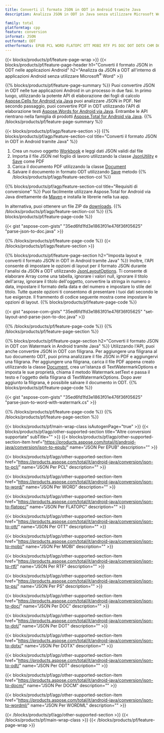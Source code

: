 ```yaml
---
title: Converti il formato JSON in ODT in Android tramite Java
description: Analizza JSON in ODT in Java senza utilizzare Microsoft Word

family: total
platformtag: cpp
feature: conversion
informat: JSON
outformat: ODT
otherformats: EPUB PCL WORD FLATOPC OTT MOBI RTF PS DOC DOT DOTX CHM DOCM WORDML
---
```

{{< blocks/products/pf/feature-page-wrap >}}
{{< blocks/products/pf/feature-page-header h1="Converti il formato JSON in ODT nelle applicazioni Android" h2="Analizza da JSON a ODT all'interno di applicazioni Android senza utilizzare Microsoft<sup>&reg;</sup> Word" >}}

{{% blocks/products/pf/feature-page-summary %}}
Puoi convertire JSON in ODT nelle tue applicazioni Android in un processo in due fasi. In primo luogo, utilizzando la potente API di elaborazione dei fogli di calcolo [Aspose.Cells for Android via Java](https://products.aspose.com/cells/android-java/) puoi analizzare JSON in PDF. Nel secondo passaggio, puoi convertire PDF in ODT utilizzando l'API di elaborazione testi [Aspose.Words for Android via Java](https://products.aspose.com/words/android-java/). Entrambe le API rientrano nella famiglia di prodotti [Aspose.Total for Android via Java](https://products.aspose.com/total/android-java/). 
{{% /blocks/products/pf/feature-page-summary  %}}

{{< blocks/products/pf/agp/feature-section >}}
{{% blocks/products/pf/agp/feature-section-col title="Converti il formato JSON in ODT in Android tramite Java" %}}
1. Crea un nuovo oggetto [Workbook](https://reference.aspose.com/cells/java/com.aspose.cells/Workbook) e leggi dati JSON validi dal file
2. Importa il file JSON nel foglio di lavoro utilizzando la classe [JsonUtility](https://reference.aspose.com/cells/java/com.aspose.cells/JsonUtility) e [Save](https://reference.aspose.com/cells/java/com.aspose.cells/workbook#save(java.lang.String,%20com.aspose.cells.SaveOptions)) come PDF
3. Carica il documento PDF utilizzando la classe [Document](https://reference.aspose.com/words/java/com.aspose.words/Document)
4. Salvare il documento in formato ODT utilizzando [Save](https://reference.aspose.com/words/java/com.aspose.words/Document#save(java.lang.String,com.aspose.words.SaveOptions)) metodo
{{% /blocks/products/pf/agp/feature-section-col %}}

{{% blocks/products/pf/agp/feature-section-col title="Requisiti di conversione" %}}
Puoi facilmente utilizzare Aspose.Total for Android via Java direttamente da [Maven](https://repository.aspose.com/webapp/#/artifacts/browse/tree/General/repo/com/aspose/aspose-total) e installa le librerie nella tua app.

In alternativa, puoi ottenere un file ZIP da [downloads](https://downloads.aspose.com/total/androidjava).
{{% /blocks/products/pf/agp/feature-section-col %}}
{{% blocks/products/pf/feature-page-code %}}

{{< gist "aspose-com-gists" "35ed6fd1fd3e1863f01e476f36f05625" "parse-json-to-doc.java" >}}



{{% /blocks/products/pf/feature-page-code %}}
{{< /blocks/products/pf/agp/feature-section >}}

{{% blocks/products/pf/feature-page-section  h2="Imposta layout e converti il formato JSON in ODT in Android tramite Java" %}}
Inoltre, l'API consente di impostare le opzioni di layout per il formato JSON durante l'analisi da JSON a ODT utilizzando [JsonLayoutOptions](https://reference.aspose.com/cells/java/com.aspose.cells/jsonlayouttions). Ti consente di elaborare Array come una tabella, ignorare i valori null, ignorare il titolo dell'array, ignorare il titolo dell'oggetto, convertire la stringa in numero o data, impostare il formato della data e del numero e impostare lo stile del titolo. Tutte queste opzioni ti consentono di presentare i tuoi dati secondo le tue esigenze. Il frammento di codice seguente mostra come impostare le opzioni di layout.
{{% blocks/products/pf/feature-page-code %}}

{{< gist "aspose-com-gists" "35ed6fd1fd3e1863f01e476f36f05625" "set-layout-and-parse-json-to-doc.java" >}}

{{% /blocks/products/pf/feature-page-code  %}}
{{% /blocks/products/pf/feature-page-section %}}

{{% blocks/products/pf/feature-page-section  h2="Converti il formato JSON in ODT con Watermark in Android tramite Java" %}}
Utilizzando l'API, puoi anche convertire JSON in ODT con filigrana. Per aggiungere una filigrana al tuo documento ODT, puoi prima analizzare il file JSON in PDF e aggiungervi una filigrana. Per aggiungere una filigrana, carica il file PDF appena creato utilizzando la classe [Document](https://reference.aspose.com/words/java/com.aspose.words/Document), crea un'istanza di TextWatermarkOptions e imposta le sue proprietà, chiama il metodo Watermark.setText e passa il testo e l'oggetto della filigrana di TextWatermarkOptions. Dopo aver aggiunto la filigrana, è possibile salvare il documento in ODT.
{{% blocks/products/pf/feature-page-code %}}

{{< gist "aspose-com-gists" "35ed6fd1fd3e1863f01e476f36f05625" "parse-json-to-word-with-watermark.cs" >}}

{{% /blocks/products/pf/feature-page-code  %}}
{{% /blocks/products/pf/feature-page-section %}}

{{< blocks/products/pf/main-wrap-class isAutogenPage="true" >}}
{{< blocks/products/pf/agp/other-supported-section title="Altre conversioni supportate" subTitle="" >}}
{{< blocks/products/pf/agp/other-supported-section-item href="https://products.aspose.com/total/it/android-java/conversion/json-to-epub/" name="JSON Per EPUB" description="" >}}

{{< blocks/products/pf/agp/other-supported-section-item href="https://products.aspose.com/total/it/android-java/conversion/json-to-pcl/" name="JSON Per PCL" description="" >}}

{{< blocks/products/pf/agp/other-supported-section-item href="https://products.aspose.com/total/it/android-java/conversion/json-to-word/" name="JSON Per WORD" description="" >}}

{{< blocks/products/pf/agp/other-supported-section-item href="https://products.aspose.com/total/it/android-java/conversion/json-to-flatopc/" name="JSON Per FLATOPC" description="" >}}

{{< blocks/products/pf/agp/other-supported-section-item href="https://products.aspose.com/total/it/android-java/conversion/json-to-ott/" name="JSON Per OTT" description="" >}}

{{< blocks/products/pf/agp/other-supported-section-item href="https://products.aspose.com/total/it/android-java/conversion/json-to-mobi/" name="JSON Per MOBI" description="" >}}

{{< blocks/products/pf/agp/other-supported-section-item href="https://products.aspose.com/total/it/android-java/conversion/json-to-rtf/" name="JSON Per RTF" description="" >}}

{{< blocks/products/pf/agp/other-supported-section-item href="https://products.aspose.com/total/it/android-java/conversion/json-to-ps/" name="JSON Per PS" description="" >}}

{{< blocks/products/pf/agp/other-supported-section-item href="https://products.aspose.com/total/it/android-java/conversion/json-to-doc/" name="JSON Per DOC" description="" >}}

{{< blocks/products/pf/agp/other-supported-section-item href="https://products.aspose.com/total/it/android-java/conversion/json-to-dot/" name="JSON Per DOT" description="" >}}

{{< blocks/products/pf/agp/other-supported-section-item href="https://products.aspose.com/total/it/android-java/conversion/json-to-dotx/" name="JSON Per DOTX" description="" >}}

{{< blocks/products/pf/agp/other-supported-section-item href="https://products.aspose.com/total/it/android-java/conversion/json-to-odt/" name="JSON Per ODT" description="" >}}

{{< blocks/products/pf/agp/other-supported-section-item href="https://products.aspose.com/total/it/android-java/conversion/json-to-docm/" name="JSON Per DOCM" description="" >}}

{{< blocks/products/pf/agp/other-supported-section-item href="https://products.aspose.com/total/it/android-java/conversion/json-to-wordml/" name="JSON Per WORDML" description="" >}}


{{< /blocks/products/pf/agp/other-supported-section >}}
{{< /blocks/products/pf/main-wrap-class >}}
{{< /blocks/products/pf/feature-page-wrap >}}